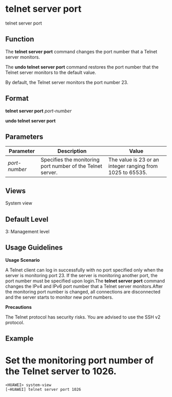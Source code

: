 telnet server port
==================

telnet server port

Function
--------



The **telnet server port** command changes the port number that a Telnet server monitors.

The **undo telnet server port** command restores the port number that the Telnet server monitors to the default value.



By default, the Telnet server monitors the port number 23.


Format
------

**telnet server port** *port-number*

**undo telnet server port**


Parameters
----------

| Parameter | Description | Value |
| --- | --- | --- |
| *port-number* | Specifies the monitoring port number of the Telnet server. | The value is 23 or an integer ranging from 1025 to 65535. |



Views
-----

System view


Default Level
-------------

3: Management level


Usage Guidelines
----------------

**Usage Scenario**

A Telnet client can log in successfully with no port specified only when the server is monitoring port 23. If the server is monitoring another port, the port number must be specified upon login.The **telnet server port** command changes the IPv4 and IPv6 port number that a Telnet server monitors.After the monitoring port number is changed, all connections are disconnected and the server starts to monitor new port numbers.

**Precautions**

The Telnet protocol has security risks. You are advised to use the SSH v2 protocol.


Example
-------

# Set the monitoring port number of the Telnet server to 1026.
```
<HUAWEI> system-view
[~HUAWEI] telnet server port 1026

```